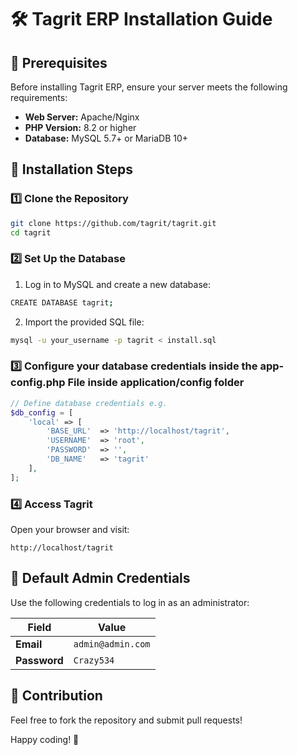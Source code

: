 # 🛠️ Tagrit ERP Installation Guide

## 📌 Prerequisites
Before installing Tagrit ERP, ensure your server meets the following requirements:

- **Web Server:** Apache/Nginx
- **PHP Version:** 8.2 or higher
- **Database:** MySQL 5.7+ or MariaDB 10+

## 🚀 Installation Steps

### 1️⃣ Clone the Repository
```bash
git clone https://github.com/tagrit/tagrit.git
cd tagrit
```

### 2️⃣ Set Up the Database
1. Log in to MySQL and create a new database:
```bash
CREATE DATABASE tagrit;
```
2. Import the provided SQL file:
```bash
mysql -u your_username -p tagrit < install.sql
```
### 3️⃣ Configure your database credentials inside the app-config.php File inside application/config folder

```php
// Define database credentials e.g.
$db_config = [
    'local' => [
        'BASE_URL'  => 'http://localhost/tagrit',
        'USERNAME'  => 'root',
        'PASSWORD'  => '',
        'DB_NAME'   => 'tagrit'
    ],
];
```

### 4️⃣ Access Tagrit

Open your browser and visit:

```
http://localhost/tagrit
```

## 🔑 Default Admin Credentials

Use the following credentials to log in as an administrator:

| **Field**   | **Value**              |
|------------|----------------------|
| **Email**  | `admin@admin.com`  |
| **Password** | `Crazy534`         |

## 🙌 Contribution
Feel free to fork the repository and submit pull requests!

Happy coding! 🚀





